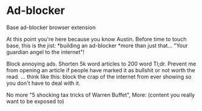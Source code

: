 # Ad-blocker
Base ad-blocker browser extension

At this point you're here because you know Austin. 
Before time to touch base, this is the jist: 
*building an ad-blocker
*more than just that...
"Your guardian angel to the internet"!

Block annoying ads. Shorten 5k word articles to 200 word Tl;dr. 
Prevent me from opening an article if people have marked it as bullshit or not worth the read.
... think like this: block the crap of the internet from ever showing so you don't have to deal with it.

No more "5 shocking tax tricks of Warren Buffet", 
More: (content you really want to be exposed to)
